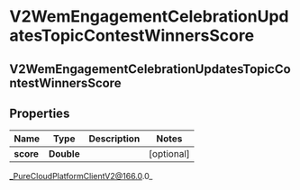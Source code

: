 # V2WemEngagementCelebrationUpdatesTopicContestWinnersScore

## V2WemEngagementCelebrationUpdatesTopicContestWinnersScore

## Properties

|Name | Type | Description | Notes|
|------------ | ------------- | ------------- | -------------|
| **score** | **Double** |  | [optional] |



_PureCloudPlatformClientV2@166.0.0_
